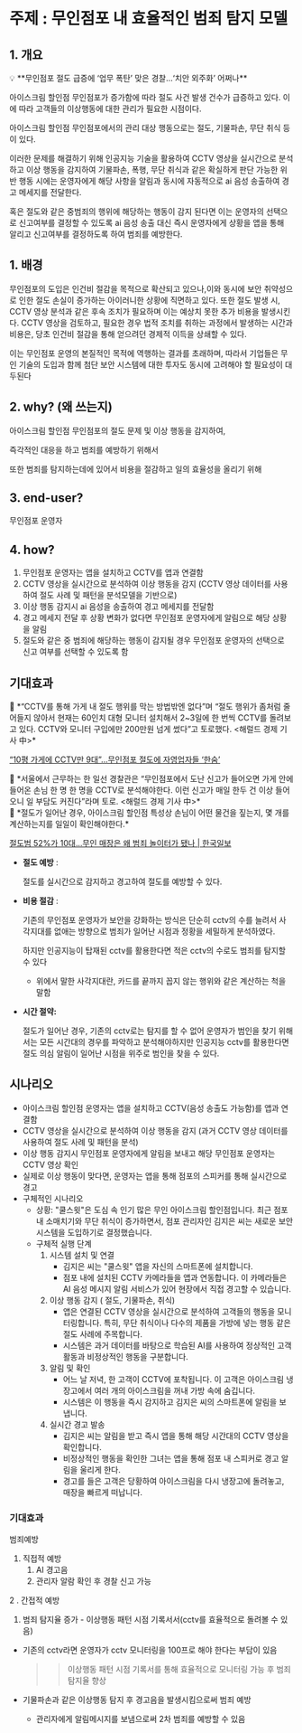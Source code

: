 # 주제 : 무인점포 내 효율적인 범죄 탐지 모델

## 1. 개요

<aside>
💡 **무인점포 절도 급증에 ‘업무 폭탄’ 맞은 경찰…‘치안 외주화’ 어쩌나**

</aside>

아이스크림 할인점 무인점포가 증가함에 따라 절도 사건 발생 건수가 급증하고 있다. 이에 따라 고객들의 이상행동에 대한 관리가 필요한 시점이다.

아이스크림 할인점 무인점포에서의 관리 대상 행동으로는 절도, 기물파손, 무단 취식 등이 있다.

이러한 문제를 해결하기 위해 인공지능 기술을 활용하여 CCTV 영상을 실시간으로 분석하고 이상 행동을 감지하여 기물파손, 폭행, 무단 취식과 같은 확실하게 판단 가능한 위반 행동 시에는 운영자에게 해당 사항을 알림과 동시에 자동적으로 ai 음성 송출하여 경고 메세지를 전달한다.

혹은 절도와 같은 중범죄의 행위에 해당하는 행동이 감지 된다면 이는 운영자의 선택으로 신고여부를 결정할 수 있도록 ai 음성 송출 대신 즉시 운영자에게 상황을 앱을 통해 알리고 신고여부를 결정하도록 하여 범죄를 예방한다.

## 1. 배경

무인점포의 도입은 인건비 절감을 목적으로 확산되고 있으나,이와 동시에 보안 취약성으로 인한 절도 손실이 증가하는 아이러니한 상황에 직면하고 있다.
또한 절도 발생 시, CCTV 영상 분석과 같은 후속 조치가 필요하며 이는 예상치 못한 추가 비용을 발생시킨다.
CCTV 영상을 검토하고, 필요한 경우 법적 조치를 취하는 과정에서 발생하는 시간과 비용은, 당초 인건비 절감을 통해 얻으려던 경제적 이득을 상쇄할 수 있다.

이는 무인점포 운영의 본질적인 목적에 역행하는 결과를 초래하며,
따라서 기업들은 무인 기술의 도입과 함께 첨단 보안 시스템에 대한 투자도 동시에 고려해야 할 필요성이 대두된다

## 2. why? (왜 쓰는지)

아이스크림 할인점 무인점포의 절도 문제 및 이상 행동을 감지하여, 

즉각적인 대응을 하고 범죄를 예방하기 위해서

또한 범죄를 탐지하는데에 있어서 비용을 절감하고 일의 효율성을 올리기 위해

## 3. end-user?

무인점포 운영자

## 4. how?

1. 무인점포 운영자는 앱을 설치하고 CCTV를 앱과 연결함
2.  CCTV 영상을 실시간으로 분석하여 이상 행동을 감지 (CCTV 영상 데이터를 사용하여 절도 사례 및 패턴을 분석모델을 기반으로)
3. 이상 행동 감지시 ai 음성을 송출하여 경고 메세지를 전달함
4. 경고 메세지 전달 후 상황 변화가 없다면 무인점포 운영자에게 알림으로 해당 상황을 알림
5. 절도와 같은 중 범죄에 해당하는 행동이 감지될 경우 무인점포 운영자의 선택으로 신고 여부를 선택할 수 있도록 함

## 기대효과

<aside>
📰 *“CCTV를 통해 가게 내 절도 행위를 막는 방법밖엔 없다”며 “절도 행위가 좀처럼 줄어들지 않아서 현재는 60인치 대형 모니터 설치해서 2~3일에 한 번씩 CCTV를 돌려보고 있다. CCTV와 모니터 구입에만 200만원 넘게 썼다”고 토로했다.  <해럴드 경제 기사 中>*

</aside>

[“10평 가게에 CCTV만 9대”…무인점포 절도에 자영업자들 ‘한숨’](https://biz.heraldcorp.com/view.php?ud=20230514000150)

<aside>
📰 *서울에서 근무하는 한 일선 경찰관은 “무인점포에서 도난 신고가 들어오면 가게 안에 들어온 손님 한 명 한 명을 CCTV로 분석해야한다. 이런 신고가 매일 한두 건 이상 들어오니 일 부담도 커진다”라며 토로. <해럴드 경제 기사 中>*

</aside>

<aside>
📰 *절도가 일어난 경우, 아이스크림 할인점 특성상 손님이 어떤 물건을 짚는지, 몇 개를 계산하는지를 일일이 확인해야한다.*

</aside>

[절도범 52%가 10대...무인 매장은 왜 범죄 놀이터가 됐나 | 한국일보](https://www.hankookilbo.com/News/Read/A2023092711100005581)

- **절도 예방** :
    
    절도를 실시간으로 감지하고 경고하여 절도를 예방할 수 있다.
    
- **비용 절감** :
    
    기존의 무인점포 운영자가 보안을 강화하는 방식은 단순히 cctv의 수를 늘려서 사각지대를 없애는 방향으로  범죄가 일어난 시점과 정황을 세밀하게 분석하였다.
    
    하지만 인공지능이 탑재된 cctv를 활용한다면 적은 cctv의 수로도 범죄를 탐지할 수 있다
    
    - 위에서 말한 사각지대란, 카드를 끝까지 꼽지 않는 행위와 같은 계산하는 척을 말함
- **시간 절약:**
    
    절도가 일어난 경우, 기존의 cctv로는 탐지를 할 수 없어 운영자가 범인을 찾기 위해서는 모든 시간대의 경우를 파악하고 분석해야하지만 인공지능 cctv를 활용한다면 절도 의심 알림이 일어난 시점을 위주로 범인을 찾을 수 있다.
    

## 시나리오

- 아이스크림 할인점 운영자는 앱을 설치하고 CCTV(음성 송출도 가능함)를 앱과 연결함
- CCTV 영상을 실시간으로 분석하여 이상 행동을 감지 (과거 CCTV 영상 데이터를 사용하여 절도 사례 및 패턴을 분석)
- 이상 행동 감지시 무인점포 운영자에게 알림을 보내고 해당 무인점포 운영자는 CCTV 영상 확인
- 실제로 이상 행동이 맞다면, 운영자는 앱을 통해 점포의 스피커를 통해 실시간으로 경고
- 구체적인 시나리오
    - 상황: "쿨스윗"은 도심 속 인기 많은 무인 아이스크림 할인점입니다. 최근 점포 내 소매치기와 무단 취식이 증가하면서, 점포 관리자인 김지은 씨는 새로운 보안 시스템을 도입하기로 결정했습니다.
    - 구체적 실행 단계
        1. 시스템 설치 및 연결
            - 김지은 씨는 "쿨스윗" 앱을 자신의 스마트폰에 설치합니다.
            - 점포 내에 설치된 CCTV 카메라들을 앱과 연동합니다. 이 카메라들은 AI 음성 메시지 알림 서비스가 있어 현장에서 직접 경고할 수 있습니다.
        2. 이상 행동 감지 ( 절도, 기물파손, 취식)
            - 앱은 연결된 CCTV 영상을 실시간으로 분석하여 고객들의 행동을 모니터링합니다. 특히, 무단 취식이나 다수의 제품을 가방에 넣는 행동 같은 절도 사례에 주목합니다.
            - 시스템은 과거 데이터를 바탕으로 학습된 AI를 사용하여 정상적인 고객 활동과 비정상적인 행동을 구분합니다.
        3. 알림 및 확인
            - 어느 날 저녁, 한 고객이 CCTV에 포착됩니다. 이 고객은 아이스크림 냉장고에서 여러 개의 아이스크림을 꺼내 가방 속에 숨깁니다.
            - 시스템은 이 행동을 즉시 감지하고 김지은 씨의 스마트폰에 알림을 보냅니다.
        4. 실시간 경고 발송
            - 김지은 씨는 알림을 받고 즉시 앱을 통해 해당 시간대의 CCTV 영상을 확인합니다.
            - 비정상적인 행동을 확인한 그녀는 앱을 통해 점포 내 스피커로 경고 알림을 울리게 한다.
            - 경고를 들은 고객은 당황하여 아이스크림을 다시 냉장고에 돌려놓고, 매장을 빠르게 떠납니다.

### 기대효과

범죄예방

1. 직접적 예방
    1.  AI 경고음
    2. 관리자 알람 확인 후 경찰 신고 가능

2 . 간접적 예방

1.  범죄 탐지율 증가  - 이상행동 패턴 시점 기록서서(cctv를 효율적으로 돌려볼 수 있음)

- 기존의 cctv라면 운영자가 cctv 모니터링을 100프로 해야 한다는 부담이 있음
    
    >> 이상행동 패턴 시점 기록서를 통해 효율적으로 모니터링 가능 후 범죄 탐지율 향상
    
- 기물파손과 같은 이상행동 탐지 후 경고음을 발생시킴으로써 범죄 예방
    - 관리자에게 알림메시지를 보냄으로써 2차 범죄를 예방할 수 있음
